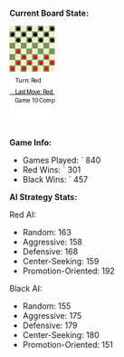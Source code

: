 
**Current Board State:**  
<!-- START_GIF -->
![Checkers Game](./checkers_game.gif)
<!-- END_GIF -->

**Game Info:**  
- Games Played: `<!-- GAMES_PLAYED --> 840
- Red Wins: `<!-- RED_WINS --> 301
- Black Wins: `<!-- BLACK_WINS --> 457

<!-- AI_STATS -->
**AI Strategy Stats:**

Red AI:
- Random: 163
- Aggressive: 158
- Defensive: 168
- Center-Seeking: 159
- Promotion-Oriented: 192

Black AI:
- Random: 155
- Aggressive: 175
- Defensive: 179
- Center-Seeking: 180
- Promotion-Oriented: 151
